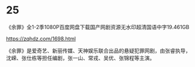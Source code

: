 # 25
《余罪》全1-2季1080P百度网盘下载国产网剧资源无水印超清国语中字19.461GB

https://zqhdz.com/1698.html

《余罪》是爱奇艺、新丽传媒、天神娱乐联合出品的悬疑犯罪网剧，由张睿执导，沈嵘、张仕栋等担任编剧，张一山、常戎、吴优、张锦程等主演。
